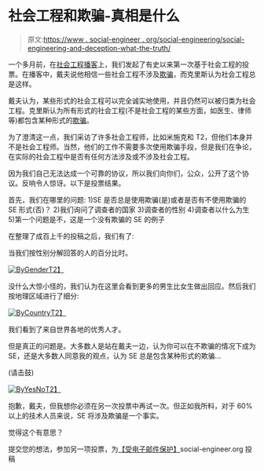 # 社会工程和欺骗-真相是什么

> 原文:[https://www . social-engineer . org/social-engineering/social-engineering-and-deception-what-the-truth/](https://www.social-engineer.org/social-engineering/social-engineering-and-deception-whats-the-truth/)

一个多月前，在[社会工程播客](https://www.social-engineer.org/podcast/)上，我们发起了有史以来第一次基于社会工程的投票。在播客中，戴夫说他相信一些社会工程不涉及[欺骗](https://www.social-engineer.org/newsletter/Social-Engineer.OrgNewsletterVol.04Iss.47.htm)，而克里斯认为社会工程总是这样。

戴夫认为，某些形式的社会工程可以完全诚实地使用，并且仍然可以被归类为社会工程。克里斯认为所有形式的社会工程(不是社会工程的某些方面，如医生、律师等)都包含某种形式的[欺骗](https://www.social-engineer.org/podcast/episode-015-using-deception-as-a-social-engineer/)。

为了澄清这一点，我们采访了许多社会工程师，比如米施克和 T2，但他们本身并不是社会工程师。当然，他们的工作不需要多次使用欺骗手段，但是我们在争论，在实际的社会工程中是否有任何方法涉及或不涉及社会工程。

因为我们自己无法达成一个可靠的协议，所以我们向你们，公众，公开了这个协议。反响令人惊讶。以下是投票结果。

首先，我们在哪里的问题:
1)SE 是否总是使用欺骗(是)或者是否有不使用欺骗的 SE 形式(否)？
2)我们询问了调查者的国家
3)调查者的性别
4)调查者以什么为生
5)第一个问题是不，这是一个没有欺骗的 SE 的例子

在整理了成百上千的投稿之后，我们有了:

当我们按性别分解回答的人的百分比时。

[![](../Images/7f84b5add48f211380319e9b18ef5cde.png "ByGender")T2】](https://www.social-engineer.org/polls/social-engineering-and-deception-whats-the-truth/attachment/bygender/)

没什么大惊小怪的，我们认为在这里会看到更多的男生比女生做出回应。然后我们按地理区域进行了细分:

[![](../Images/40bddf6fda4e4b93836ba0cf4fae4048.png "ByCountry")T2】](https://www.social-engineer.org/polls/social-engineering-and-deception-whats-the-truth/attachment/bycountry/)

我们看到了来自世界各地的优秀人才。

但是真正的问题是。大多数人是站在戴夫一边，认为你可以在不欺骗的情况下成为 SE，还是大多数人同意我的观点，认为 SE 总是包含某种形式的欺骗…

(请击鼓)

[![](../Images/7ecc11cfb472fca0d2cde99972651245.png "ByYesNo")T2】](https://www.social-engineer.org/polls/social-engineering-and-deception-whats-the-truth/attachment/byyesno/)

抱歉，戴夫，但我想你必须在另一次投票中再试一次。但正如我所料，对于 60%以上的技术人员来说，SE 将涉及欺骗是一个事实。

觉得这个有意思？

提交您的想法，参加另一项投票，为[【受电子邮件保护】](/cdn-cgi/l/email-protection)social-engineer.org 投稿